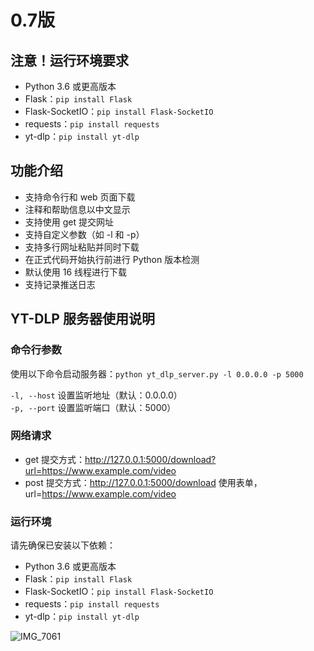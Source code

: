 # 0.7版

## 注意！运行环境要求
- Python 3.6 或更高版本
- Flask：`pip install Flask`
- Flask-SocketIO：`pip install Flask-SocketIO`
- requests：`pip install requests`
- yt-dlp：`pip install yt-dlp`

## 功能介绍
- 支持命令行和 web 页面下载
- 注释和帮助信息以中文显示
- 支持使用 get 提交网址
- 支持自定义参数（如 -l 和 -p）
- 支持多行网址粘贴并同时下载
- 在正式代码开始执行前进行 Python 版本检测
- 默认使用 16 线程进行下载
- 支持记录推送日志

## YT-DLP 服务器使用说明

### 命令行参数
使用以下命令启动服务器：`python yt_dlp_server.py -l 0.0.0.0 -p 5000`

`-l, --host` 设置监听地址（默认：0.0.0.0）  
`-p, --port` 设置监听端口（默认：5000）  

### 网络请求
- get 提交方式：http://127.0.0.1:5000/download?url=https://www.example.com/video
- post 提交方式：http://127.0.0.1:5000/download
  使用表单，url=https://www.example.com/video

### 运行环境
请先确保已安装以下依赖：
- Python 3.6 或更高版本
- Flask：`pip install Flask`
- Flask-SocketIO：`pip install Flask-SocketIO`
- requests：`pip install requests`
- yt-dlp：`pip install yt-dlp`

![IMG_7061](https://user-images.githubusercontent.com/7725643/233867727-1955b068-3d30-461b-9922-5e218effb581.jpeg)
